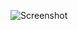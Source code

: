 ![Screenshot](https://raw.githubusercontent.com/Cryakl/Ultimate-RAT-Collection/refs/heads/main/BawlessRat/Screenshot.png)
